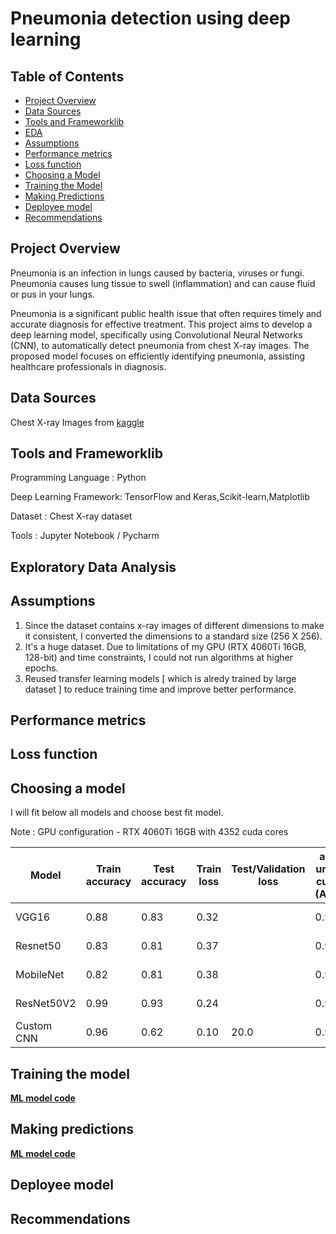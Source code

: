 # Pneumonia detection using deep learning

## Table of Contents
- [Project Overview](#project-overview)
- [Data Sources](#data-sources)
- [Tools and Frameworklib](#tools-and-frameworklib)
- [EDA](#exploratory-data-analysis)
- [Assumptions](#assumptions)
- [Performance metrics](#performance-metrics)
- [Loss function](#loss-function)
- [Choosing a Model](#choosing-a-model)
- [Training the Model](#training-the-model)
- [Making Predictions](#making-predictions)
- [Deployee model](#deployee-model)
- [Recommendations](#recommendations)

## Project Overview
  Pneumonia is an infection in lungs caused by bacteria, viruses or fungi. Pneumonia causes lung tissue to swell (inflammation) and can cause fluid or pus in your lungs. 
  
  Pneumonia is a significant public health issue that often requires timely and accurate diagnosis for effective treatment. This project aims to develop a deep learning model, specifically using Convolutional 
  Neural Networks (CNN), to automatically detect pneumonia from chest X-ray images. The proposed model focuses on efficiently identifying pneumonia, assisting healthcare professionals in diagnosis.

## Data Sources
   Chest X-ray Images from [kaggle](https://www.kaggle.com/datasets/paultimothymooney/chest-xray-pneumonia)

## Tools and Frameworklib

  Programming Language   : Python
  
  Deep Learning Framework: TensorFlow and Keras,Scikit-learn,Matplotlib
  
  Dataset                : Chest X-ray dataset
  
  Tools                  : Jupyter Notebook / Pycharm

## Exploratory Data Analysis

## Assumptions
1. Since the dataset contains x-ray images of different dimensions to make it consistent, I converted the dimensions to a standard size (256 X 256).
2. It's a huge dataset. Due to limitations of my GPU (RTX 4060Ti 16GB, 128-bit) and time constraints, I could not run algorithms at higher epochs.
3. Reused transfer learning models [ which is alredy trained by large dataset ] to reduce training time and improve better performance.

## Performance metrics

## Loss function

## Choosing a model

I will fit below all models and choose best fit model.

Note : GPU configuration - RTX 4060Ti 16GB with 4352 cuda cores

Model                 | Train accuracy  | Test accuracy |   Train loss  | Test/Validation loss |area under curve (AUC)   |  epochs |  Hyperparameters                        |
--------------------- | -------------   | ------------- | ------------- |  -------------       | ---------------------   |  -------| --------------------------------------  | 
VGG16                 |   0.88          |   0.83        |   0.32        |                      |     0.93                |    10   |   optimizer = adam,learning_rate=0.0001 |
Resnet50              |   0.83          |   0.81        |   0.37        |                      |     0.91                |    10   |   optimizer = adam,learning_rate=0.0001 |
MobileNet             |   0.82          |   0.81        |   0.38        |                      |     0.9                 |    10   |   optimizer = adam,learning_rate=0.0001 |
ResNet50V2            |   0.99          |   0.93        |   0.24        |                      |     0.95                |    10   |   optimizer = adam,learning_rate=0.0001 |
Custom CNN            |   0.96          |   0.62        |   0.10        |    20.0              |     0.95                |    20   |   optimizer = adam,learning_rate=0.0001 |


## Training the model
[**ML model code**](ML_Models.ipynb)

## Making predictions
[**ML model code**](ML_Models.ipynb)

## Deployee model

## Recommendations
